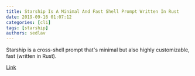```yaml
---
title: Starship Is A Minimal And Fast Shell Prompt Written In Rust
date: 2019-09-16 01:07:12
categories: [cli]
tags: [starship]
authors: sedlav
---
```


Starship is a cross-shell prompt that's minimal but also highly customizable, fast (written in Rust).

[Link](https://www.linuxuprising.com/2019/09/starship-is-minimal-and-fast-shell.html)
